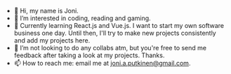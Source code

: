 - 👋 Hi, my name is Joni.
- 👀 I’m interested in coding, reading and gaming.
- 🌱 Currently learning React.js and Vue.js.
  I want to start my own software business one day. Until then, I'll try to make new projects consistently and add my projects here.
- 💞️ I’m not looking to do any collabs atm, but you're free to send me feedback after taking a look at my projects. Thanks.
- 📫 How to reach me: email me at joni.a.putkinen@gmail.com.

<!---
Eyesore123/Eyesore123 is a ✨ special ✨ repository because its `README.md` (this file) appears on your GitHub profile.
You can click the Preview link to take a look at your changes.
--->
